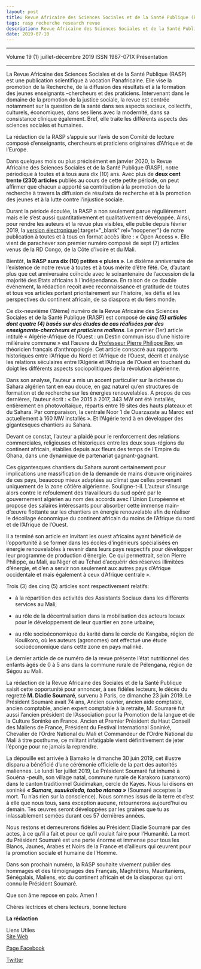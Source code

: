 ```yaml
---
layout: post
title: Revue Africaine des Sciences Sociales et de la Santé Publique (RASP), Vol 19(1)
tags: rasp recherche research revue 
description: Revue Africaine des Sciences Sociales et de la Santé Publique (RASP) Volume 19 (1) juillet-décembre 2019 ISSN 1987-071X Présentation 
date: 2019-07-10
---
```


 <hr>
Volume 19 (1) juillet-décembre 2019 ISSN 1987-071X Présentation
 <hr>
La Revue Africaine des Sciences Sociales et de la Santé Publique (RASP) est une publication scientifique à vocation 
Panafricaine. Elle vise la promotion de la Recherche, de la diffusion des résultats et à la formation des jeunes 
enseignants –chercheurs et des praticiens. Intervenant dans le domaine de la promotion de la justice sociale, 
la revue est centrée notamment sur la question de la santé dans ses aspects sociaux, collectifs, culturels, économiques,
dans ses liens avec la modernité, dans sa consistance clinique également. Bref, elle traite les différents aspects des sciences sociales et humaines. 
 
La rédaction de la RASP s’appuie sur l’avis de son Comité de lecture composé d’enseignants, chercheurs et praticiens originaires d’Afrique et de l’Europe.

Dans quelques mois ou plus précisément en janvier 2020, la Revue Africaine des Sciences Sociales et de la Santé Publique (RASP), 
notre périodique à toutes et à tous aura dix (10) ans. Avec plus de **deux cent trente (230) articles** publiés au cours de cette petite période, on peut affirmer que chacun a apporté sa contribution à la promotion de la recherche à travers la diffusion de résultats de recherche et à la promotion des jeunes et à la lutte contre l’injustice sociale.

Durant la période écoulée, la RASP a non seulement parue régulièrement mais elle s’est aussi quantitativement et qualitativement développée. Ainsi, pour rendre les auteurs et la revue plus visibles, elle publie depuis février 2019, la [version électronique](http://ibnrushd.ml){:target="_blank" rel="noopener"} de notre publication à toutes et à tous en format accès libre : « Open Access ». Elle vient de parachever son premier numéro composé de sept (7) articles venus de la RD Congo, de la Côte d’Ivoire et du Mali.

Bientôt, **la RASP aura dix (10) petites « pluies »**. Le dixième anniversaire de l’existence de notre revue à toutes et à tous mérite d’être fêté. Ce, d’autant plus que cet anniversaire coïncide avec le soixantenaire de l’accession de la majorité des Etats africains à l’indépendance. En raison de ce double événement, la rédaction reçoit avec reconnaissance et gratitude de toutes et tous vos articles portant prioritairement sur l’histoire, les défis et les perspectives du continent africain, de sa diaspora et du tiers monde.

Ce dix-neuvième (19ème) numéro de la Revue Africaine des Sciences Sociales et de la Santé Publique (RASP) est composé de ***cinq (5) articles dont quatre (4) basés sur des études de cas réalisées par des enseignants-chercheurs et praticiens maliens***. Le premier (1er) article intitulé « Algérie-Afrique de l’Ouest : un Destin commun issu d’une histoire millénaire commune » est l’œuvre du [Professeur Pierre Philippe Rey](https://fr.wikipedia.org/wiki/Pierre-Philippe_Rey), un théoricien français d’anthropologie. Cet article consacré aux rapports historiques entre l’Afrique du Nord et l’Afrique de l’Ouest, décrit et analyse les relations séculaires entre l’Algérie et l’Afrique de l’Ouest en touchant du doigt les différents aspects sociopolitiques de la révolution algérienne. 

Dans son analyse, l’auteur a mis un accent particulier sur la richesse du Sahara algérien tant en eau douce, en gaz naturel qu’en structures de formation et de recherche sur les énergies renouvelables. A propos de ces dernières, l’auteur écrit : « De 2015 à 2017, 343 MW ont été installés, entièrement en photovoltaïque, répartis entre 19 sites des hauts plateaux et du Sahara. Par comparaison, la centrale Noor 1 de Ouarzazate au Maroc est actuellement à 160 MW installés ». Et l’Algérie tend à en développer des gigantesques chantiers au Sahara.

Devant ce constat, l’auteur a plaidé pour le renforcement des relations commerciales, religieuses et historiques entre les deux sous-régions du continent africain, établies depuis aux fleurs des temps de l’Empire du Ghana, dans une dynamique de partenariat gagnant-gagnant.

Ces gigantesques chantiers du Sahara auront certainement pour implications une massification de la demande de mains d’œuvre originaires de ces pays, beaucoup mieux adaptées au climat que celles provenant uniquement de la zone côtière algérienne. Souligne-t-il. L’auteur s’insurge alors contre le refoulement des travailleurs du sud opéré par le gouvernement algérien au nom des accords avec l’Union Européenne et propose des salaires intéressants pour absorber cette immense main-d’œuvre flottante sur les chantiers en énergie renouvelable afin de réaliser le décollage économique du continent africain du moins de l’Afrique du nord et de l’Afrique de l’Ouest. 

Il a terminé son article en invitant les ouest africains ayant bénéficié de l’opportunité à se former dans les écoles d’ingénieurs spécialisées en énergie renouvelables à revenir dans leurs pays respectifs pour développer leur programme de production d’énergie. Ce qui permettrait, selon Pierre Philippe, au Mali, au Niger et au Tchad d’acquérir des réserves illimitées d’énergie, et d’en a servir non seulement aux autres pays d’Afrique occidentale et mais également à ceux d’Afrique centrale ».

Trois (3) des cinq (5) articles sont respectivement relatifs:
- à la répartition des activités des Assistants Sociaux dans les différents services au Mali;
- au rôle de la décentralisation dans la mobilisation des acteurs locaux pour le développement de leur quartier en zone urbaine;

- au rôle socioéconomique du karité dans le cercle de Kangaba, région de Koulikoro, où les auteurs (agronomes) ont effectué une étude socioéconomique dans cette zone en pays malinké.

Le dernier article de ce numéro de la revue présente l’état nutritionnel des enfants âgés de 0 à 5 ans dans la commune rurale de Pélengana, région de Ségou au Mali.

La rédaction de la Revue Africaine des Sociales et de la Santé Publique saisit cette opportunité pour annoncer, à ses fidèles lecteurs, le décès du regretté **M. Diadie Soumaré**, survenu à Paris, ce dimanche 23 juin 2019. Le Président Soumaré avait 74 ans, Ancien ouvrier, ancien aide comptable, ancien comptable, ancien expert comptable à la retraite, M. Soumaré fut aussi l’ancien président de l’Association pour la Promotion de la langue et de la Culture Soninké en France. 
Ancien et Premier Président du Haut Conseil des Maliens de France, Président du Festival International Soninké, Chevalier de l’Ordre National du Mali et Commandeur de l’Ordre National du Mali à titre posthume, ce militant infatigable vient définitivement de jeter l’éponge pour ne jamais la reprendre. 

La dépouille est arrivée à Bamako le dimanche 30 juin 2019, cet illustre disparu a bénéficié d’une cérémonie officielle de la part des autorités maliennes. Le lundi 1er juillet 2019, Le Président Soumaré fut inhumé à Souéna -peulh, son village natal, commune rurale de Karakoro (xaranxoro) dans le canton traditionnel Guidimakan, cercle de Kayes. Nous lui disons en soninké ***« Sumare, suxukaleda, taabo ntanaa »*** (Soumaré acceptes la mort. Tu n’as rien sur la conscience). Nous sommes issus de la terre et c’est à elle que nous tous, sans exception aucune, retournerons aujourd’hui ou demain. Tes œuvres seront développées par les graines que tu as inlassablement semées durant ces 57 dernières années.

Nous restons et demeurerons fidèles au Président Diadie Soumaré par des actes, à ce qu’il a fait et pour ce qu’il voulait faire pour l’Humanité. La mort du Président Soumaré est une perte énorme et immense pour tous les Blancs, Jaunes, Arabes et Noirs de la France et d’ailleurs qui œuvrent pour la promotion sociale et humaine de l’Homme.

Dans son prochain numéro, la RASP souhaite vivement publier des hommages et des témoignages des Français, Maghrébins, Mauritaniens, Sénégalais, Maliens, etc du continent africain et de la diasporas qui ont connu le Président Soumaré. 

Que son âme repose en paix. Amen !


Chères lectrices et chers lecteurs, bonne lecture <br>


**La rédaction**


 Liens Utiles <br>
 [Site Web](http://ibnrushd.ml/) <br>
 
 [Page Facebook](https://web.facebook.com/revuerasp/) <br>
 
 [Twitter](http://twitter.com/revuerasp) <br>
 
 
